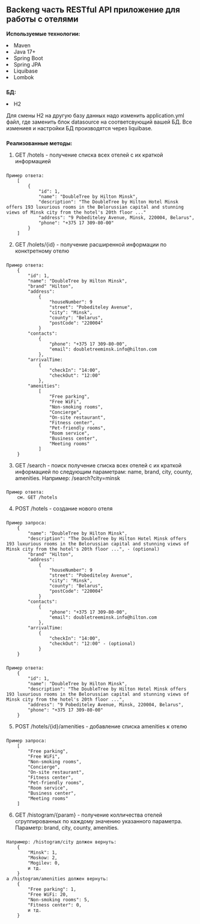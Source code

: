 Backeng часть RESTful API приложение для работы с отелями
-
**Используемые технологии:**
<li>Maven</li>
<li>Java 17+</li>
<li>Spring Boot</li>
<li>Spring JPA</li>
<li>Liquibase</li>
<li>Lombok</li>

###
**БД:**
<li>H2</li>

Для смены H2 на другую базу данных надо изменить application.yml файл, где заменить блок datasource на соответсвующий вашей БД.
Все измениея и настройки БД производятся через liquibase.
###

**Реализованные методы:**

1)	
	GET /hotels - получение списка всех отелей с их краткой информацией
###
	Пример ответа:
		[
			{
				"id": 1,
				"name": "DoubleTree by Hilton Minsk",
				"description": "The DoubleTree by Hilton Hotel Minsk offers 193 luxurious rooms in the Belorussian capital and stunning views of Minsk city from the hotel's 20th floor ..."
				"address": "9 Pobediteley Avenue, Minsk, 220004, Belarus",
				"phone": "+375 17 309-80-00"
			}
		]
2)	
	GET /holets/{id} - получение расширенной информации по конктретному отелю
###
	Пример ответа:
		{
			"id": 1,
			"name": "DoubleTree by Hilton Minsk",
			"brand" "Hilton",
			"address": 
				{
					"houseNumber": 9
					"street": "Pobediteley Avenue",
					"city": "Minsk",
					"county": "Belarus",
					"postCode": "220004"
				}
			"contacts": 
				{
					"phone": "+375 17 309-80-00",
					"email": doubletreeminsk.info@hilton.com
				},
			"arrivalTime:
				{
					"checkIn": "14:00",
					"checkOut": "12:00"
				},
			"amenities": 
				[
					"Free parking",
					"Free WiFi",
					"Non-smoking rooms",
					"Concierge",
					"On-site restaurant",
					"Fitness center",
					"Pet-friendly rooms",
					"Room service",
					"Business center",
					"Meeting rooms"
				]
		}
3)
	GET /search - поиск получение списка всех отелей с их краткой информацией по следующим параметрам: name, brand, city, county, amenities. Например: /search?city=minsk
###
	Пример ответа:
		см. GET /hotels
4)
	POST /hotels - создание нового отеля
###
	Пример запроса:
		{
			"name": "DoubleTree by Hilton Minsk",
			"description": "The DoubleTree by Hilton Hotel Minsk offers 193 luxurious rooms in the Belorussian capital and stunning views of Minsk city from the hotel's 20th floor ...", - (optional)
			"brand" "Hilton",
			"address": 
				{
					"houseNumber": 9
					"street": "Pobediteley Avenue",
					"city": "Minsk",
					"county": "Belarus",
					"postCode": "220004"
				}
			"contacts": 
				{
					"phone": "+375 17 309-80-00",
					"email": doubletreeminsk.info@hilton.com
				},
			"arrivalTime:
				{
					"checkIn": "14:00",
					"checkOut": "12:00" - (optional)
				}
		}
  ###
	Пример ответа:
		{
			"id": 1,
			"name": "DoubleTree by Hilton Minsk",
			"description": "The DoubleTree by Hilton Hotel Minsk offers 193 luxurious rooms in the Belorussian capital and stunning views of Minsk city from the hotel's 20th floor ...",
			"address": "9 Pobediteley Avenue, Minsk, 220004, Belarus",
			"phone": "+375 17 309-80-00"
		}
5)
	POST /hotels/{id}/amenities - добавление списка amenities к отелю
  ###
	Пример запроса:
		[
			"Free parking",
			"Free WiFi",
			"Non-smoking rooms",
			"Concierge",
			"On-site restaurant",
			"Fitness center",
			"Pet-friendly rooms",
			"Room service",
			"Business center",
			"Meeting rooms"
		]
6)		
	GET /histogram/{param} - получение колличества отелей сгруппированных по каждому значению указанного параметра. Параметр: brand, city, county, amenities.
  ###
	Например: /histogram/city должен вернуть:
		{
			"Minsk": 1,
			"Moskow: 2,
			"Mogilev: 0,
			и тд.
		}
	а /histogram/amenities должен вернуть:
		{
			"Free parking": 1,
			"Free WiFi: 20,
			"Non-smoking rooms": 5,
			"Fitness center": 0,
			и тд.
		}
 
